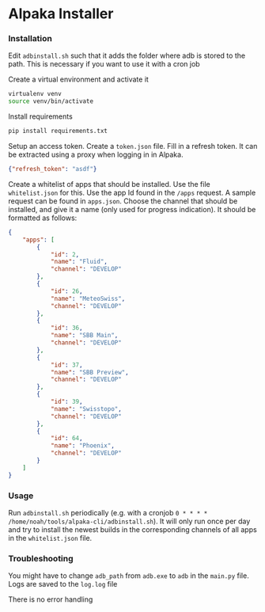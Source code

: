 # Alpaka Installer

### Installation
Edit `adbinstall.sh` such that it adds the folder where adb is stored to the path. This is necessary if you want to use it with a cron job

Create a virtual environment and activate it
```bash
virtualenv venv
source venv/bin/activate
```

Install requirements
```bash
pip install requirements.txt
```

Setup an access token. Create a `token.json` file. Fill in a refresh token. It can be extracted using a proxy when logging in in Alpaka.
```json
{"refresh_token": "asdf"}
```

Create a whitelist of apps that should be installed. Use the file `whitelist.json` for this. Use the app Id found in the `/apps` request. A sample request can be found in `apps.json`. Choose the channel that should be installed, and give it a name (only used for progress indication).
It should be formatted as follows:
```json
{
    "apps": [
        {
            "id": 2,
            "name": "Fluid",
            "channel": "DEVELOP"
        },
        {
            "id": 26,
            "name": "MeteoSwiss",
            "channel": "DEVELOP"
        },
        {
            "id": 36,
            "name": "SBB Main",
            "channel": "DEVELOP"
        },
        {
            "id": 37,
            "name": "SBB Preview",
            "channel": "DEVELOP"
        },
        {
            "id": 39,
            "name": "Swisstopo",
            "channel": "DEVELOP"
        },
        {
            "id": 64,
            "name": "Phoenix",
            "channel": "DEVELOP"
        }
    ]
}
```


### Usage
Run `adbinstall.sh` periodically (e.g. with a cronjob `0 * * * * /home/noah/tools/alpaka-cli/adbinstall.sh`). It will only run once per day and try to install the newest builds in the corresponding channels of all apps in the `whitelist.json` file.

### Troubleshooting
You might have to change `adb_path` from `adb.exe` to `adb` in the `main.py` file. Logs are saved to the `log.log` file

There is no error handling